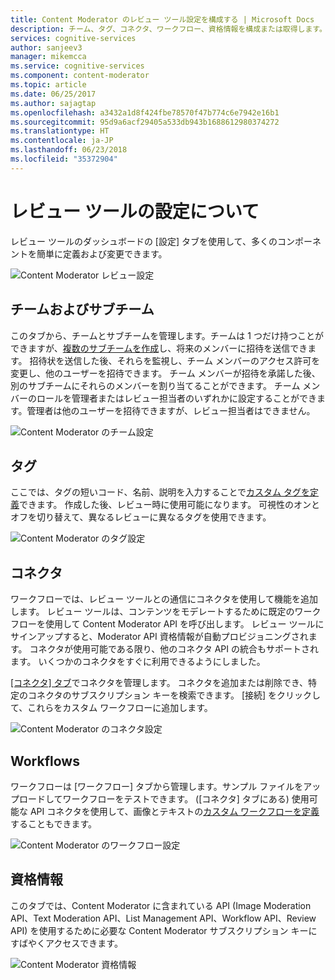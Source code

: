 ```yaml
---
title: Content Moderator のレビュー ツール設定を構成する | Microsoft Docs
description: チーム、タグ、コネクタ、ワークフロー、資格情報を構成または取得します。
services: cognitive-services
author: sanjeev3
manager: mikemcca
ms.service: cognitive-services
ms.component: content-moderator
ms.topic: article
ms.date: 06/25/2017
ms.author: sajagtap
ms.openlocfilehash: a3432a1d8f424fbe78570f47b774c6e7942e16b1
ms.sourcegitcommit: 95d9a6acf29405a533db943b1688612980374272
ms.translationtype: HT
ms.contentlocale: ja-JP
ms.lasthandoff: 06/23/2018
ms.locfileid: "35372904"
---
```

# <a name="about-review-tool-settings"></a>レビュー ツールの設定について #

レビュー ツールのダッシュボードの [設定] タブを使用して、多くのコンポーネントを簡単に定義および変更できます。

![Content Moderator レビュー設定](images/settings-1.png)

## <a name="team-and-subteams"></a>チームおよびサブチーム ## 

このタブから、チームとサブチームを管理します。チームは 1 つだけ持つことができますが、[複数のサブチームを作成](subteams.md)し、将来のメンバーに招待を送信できます。 招待状を送信した後、それらを監視し、チーム メンバーのアクセス許可を変更し、他のユーザーを招待できます。 チーム メンバーが招待を承諾した後、別のサブチームにそれらのメンバーを割り当てることができます。 チーム メンバーのロールを管理者またはレビュー担当者のいずれかに設定することができます。管理者は他のユーザーを招待できますが、レビュー担当者はできません。

![Content Moderator のチーム設定](images/settings-2-team.png)

## <a name="tags"></a>タグ ##

ここでは、タグの短いコード、名前、説明を入力することで[カスタム タグを定義](tags.md)できます。 作成した後、レビュー時に使用可能になります。 可視性のオンとオフを切り替えて、異なるレビューに異なるタグを使用できます。

![Content Moderator のタグ設定](images/settings-3-tags.png)

## <a name="connectors"></a>コネクタ ##

ワークフローでは、レビュー ツールとの通信にコネクタを使用して機能を追加します。 レビュー ツールは、コンテンツをモデレートするために既定のワークフローを使用して Content Moderator API を呼び出します。 レビュー ツールにサインアップすると、Moderator API 資格情報が自動プロビジョニングされます。 コネクタが使用可能である限り、他のコネクタ API の統合もサポートされます。 いくつかのコネクタをすぐに利用できるようにしました。

[[コネクタ] タブ](connectors.md)でコネクタを管理します。 コネクタを追加または削除でき、特定のコネクタのサブスクリプション キーを検索できます。 [接続] をクリックして、これらをカスタム ワークフローに追加します。 

![Content Moderator のコネクタ設定](images/settings-4-connectors.png)

## <a name="workflows"></a>Workflows ##

ワークフローは [ワークフロー] タブから管理します。サンプル ファイルをアップロードしてワークフローをテストできます。 ([コネクタ] タブにある) 使用可能な API コネクタを使用して、画像とテキストの[カスタム ワークフローを定義](workflows.md)することもできます。 

![Content Moderator のワークフロー設定](images/settings-5-workflows.png)

## <a name="credentials"></a>資格情報 ##

このタブでは、Content Moderator に含まれている API (Image Moderation API、Text Moderation API、List Management API、Workflow API、Review API) を使用するために必要な Content Moderator サブスクリプション キーにすばやくアクセスできます。
 
![Content Moderator 資格情報](images/settings-6-credentials.png)
